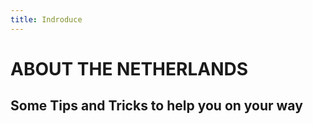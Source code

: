 ```yaml
---
title: Indroduce
---
```


<h1>ABOUT THE NETHERLANDS</h1>
<h2> Some Tips and Tricks to help you on your way</h2>




<script src="https://marisaviljoen044.h5p.com/js/h5p-resizer.js" charset="UTF-8"></script>

